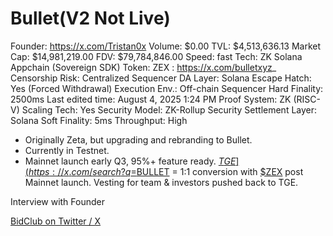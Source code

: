 # Bullet(V2 Not Live)

Founder: https://x.com/Tristan0x
Volume: $0.00
TVL: $4,513,636.13
Market Cap: $14,981,219.00
FDV: $79,784,846.00
Speed: fast
Tech: ZK Solana Appchain (Sovereign SDK)
Token: ZEX
: https://x.com/bulletxyz_
Censorship Risk: Centralized Sequencer
DA Layer: Solana
Escape Hatch: Yes (Forced Withdrawal)
Execution Env.: Off-chain Sequencer
Hard Finality: 2500ms
Last edited time: August 4, 2025 1:24 PM
Proof System: ZK (RISC-V)
Scaling Tech: Yes
Security Model: ZK-Rollup Security
Settlement Layer: Solana
Soft Finality: 5ms
Throughput: High

- Originally Zeta, but upgrading and rebranding to Bullet.
- Currently in Testnet.
- Mainnet launch early Q3, 95%+ feature ready. [$TGE](https://x.com/search?q=%24TGE&src=cashtag_click) for [$BULLET](https://x.com/search?q=%24BULLET&src=cashtag_click) = 1:1 conversion with [$ZEX](https://x.com/search?q=%24ZEX&src=cashtag_click) post Mainnet launch. Vesting for team & investors pushed back to TGE.

Interview with Founder

[BidClub on Twitter / X](https://x.com/bidclubio/status/1935665744684961838)